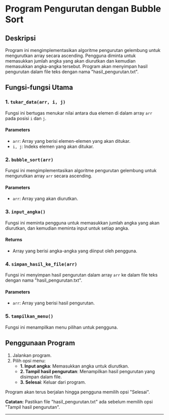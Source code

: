 # Program Pengurutan dengan Bubble Sort

## Deskripsi
Program ini mengimplementasikan algoritme pengurutan gelembung untuk mengurutkan array secara ascending. Pengguna diminta untuk memasukkan jumlah angka yang akan diurutkan dan kemudian memasukkan angka-angka tersebut. Program akan menyimpan hasil pengurutan dalam file teks dengan nama "hasil_pengurutan.txt".

## Fungsi-fungsi Utama

### 1. `tukar_data(arr, i, j)`

Fungsi ini bertugas menukar nilai antara dua elemen di dalam array `arr` pada posisi `i` dan `j`.

#### Parameters
- `arr`: Array yang berisi elemen-elemen yang akan ditukar.
- `i, j`: Indeks elemen yang akan ditukar.

### 2. `bubble_sort(arr)`

Fungsi ini mengimplementasikan algoritme pengurutan gelembung untuk mengurutkan array `arr` secara ascending.

#### Parameters
- `arr`: Array yang akan diurutkan.

### 3. `input_angka()`

Fungsi ini meminta pengguna untuk memasukkan jumlah angka yang akan diurutkan, dan kemudian meminta input untuk setiap angka.

#### Returns
- Array yang berisi angka-angka yang diinput oleh pengguna.

### 4. `simpan_hasil_ke_file(arr)`

Fungsi ini menyimpan hasil pengurutan dalam array `arr` ke dalam file teks dengan nama "hasil_pengurutan.txt".

#### Parameters
- `arr`: Array yang berisi hasil pengurutan.

### 5. `tampilkan_menu()`

Fungsi ini menampilkan menu pilihan untuk pengguna.

## Penggunaan Program

1. Jalankan program.
2. Pilih opsi menu:
   - **1. Input angka**: Memasukkan angka untuk diurutkan.
   - **2. Tampil hasil pengurutan**: Menampilkan hasil pengurutan yang disimpan dalam file.
   - **3. Selesai**: Keluar dari program.

Program akan terus berjalan hingga pengguna memilih opsi "Selesai".

**Catatan:** Pastikan file "hasil_pengurutan.txt" ada sebelum memilih opsi "Tampil hasil pengurutan".

---
